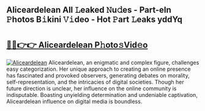 ## Aliceardelean All 𝙻eaked 𝙽u𝚍es - Part-eIn 𝙿hotos B𝚒kini 𝚅𝚒deo - Hot 𝙿art 𝙻eaks yddYq

# <h2><a href="http://ld1m2le.urlbe.top/?page=Aliceardelean">🔗🔗👉👉 Aliceardelean P𝚑oto𝚜Vid𝚎o</a></h2>

[![Aliceardelean](https://i.imgur.com/eBuTRDB.gif)](http://ld1m2le.urlbe.top/?page=Aliceardelean)
Aliceardelean, an enigmatic and complex figure, challenges easy categorization. Her unique approach to creating an online presence has fascinated and provoked observers, generating debates on morality, self-representation, and the intricacies of digital societies. Though her future direction is unclear, her influence on the online community is indisputable. Boasting unyielding determination and undeniable captivation, Aliceardelean influence on digital media is boundless.
